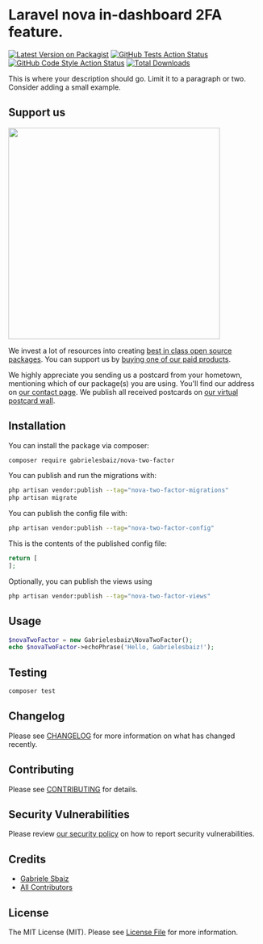 # Laravel nova in-dashboard 2FA feature.

[![Latest Version on Packagist](https://img.shields.io/packagist/v/gabrielesbaiz/nova-two-factor.svg?style=flat-square)](https://packagist.org/packages/gabrielesbaiz/nova-two-factor)
[![GitHub Tests Action Status](https://img.shields.io/github/actions/workflow/status/gabrielesbaiz/nova-two-factor/run-tests.yml?branch=main&label=tests&style=flat-square)](https://github.com/gabrielesbaiz/nova-two-factor/actions?query=workflow%3Arun-tests+branch%3Amain)
[![GitHub Code Style Action Status](https://img.shields.io/github/actions/workflow/status/gabrielesbaiz/nova-two-factor/fix-php-code-style-issues.yml?branch=main&label=code%20style&style=flat-square)](https://github.com/gabrielesbaiz/nova-two-factor/actions?query=workflow%3A"Fix+PHP+code+style+issues"+branch%3Amain)
[![Total Downloads](https://img.shields.io/packagist/dt/gabrielesbaiz/nova-two-factor.svg?style=flat-square)](https://packagist.org/packages/gabrielesbaiz/nova-two-factor)

This is where your description should go. Limit it to a paragraph or two. Consider adding a small example.

## Support us

[<img src="https://github-ads.s3.eu-central-1.amazonaws.com/nova-two-factor.jpg?t=1" width="419px" />](https://spatie.be/github-ad-click/nova-two-factor)

We invest a lot of resources into creating [best in class open source packages](https://spatie.be/open-source). You can support us by [buying one of our paid products](https://spatie.be/open-source/support-us).

We highly appreciate you sending us a postcard from your hometown, mentioning which of our package(s) you are using. You'll find our address on [our contact page](https://spatie.be/about-us). We publish all received postcards on [our virtual postcard wall](https://spatie.be/open-source/postcards).

## Installation

You can install the package via composer:

```bash
composer require gabrielesbaiz/nova-two-factor
```

You can publish and run the migrations with:

```bash
php artisan vendor:publish --tag="nova-two-factor-migrations"
php artisan migrate
```

You can publish the config file with:

```bash
php artisan vendor:publish --tag="nova-two-factor-config"
```

This is the contents of the published config file:

```php
return [
];
```

Optionally, you can publish the views using

```bash
php artisan vendor:publish --tag="nova-two-factor-views"
```

## Usage

```php
$novaTwoFactor = new Gabrielesbaiz\NovaTwoFactor();
echo $novaTwoFactor->echoPhrase('Hello, Gabrielesbaiz!');
```

## Testing

```bash
composer test
```

## Changelog

Please see [CHANGELOG](CHANGELOG.md) for more information on what has changed recently.

## Contributing

Please see [CONTRIBUTING](CONTRIBUTING.md) for details.

## Security Vulnerabilities

Please review [our security policy](../../security/policy) on how to report security vulnerabilities.

## Credits

- [Gabriele Sbaiz](https://github.com/gabrielesbaiz)
- [All Contributors](../../contributors)

## License

The MIT License (MIT). Please see [License File](LICENSE.md) for more information.
